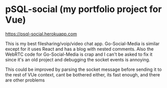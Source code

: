 # pSQL-social (my portfolio project for Vue)

https://psql-social.herokuapp.com

This is my best filesharing/voip/video chat app. Go-Social-Media is similar except for it uses React and has a blog with nested comments. Also the WebRTC code for Go-Social-Media is crap and I can't be asked to fix it since it's an old project and debugging the socket events is annoying.

This could be improved by parsing the socket message before sending it to the rest of VUe context, cant be bothered either, its fast enough, and there are other problems
